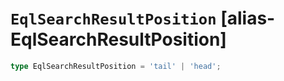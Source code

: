 # `EqlSearchResultPosition` [alias-EqlSearchResultPosition]
```typescript
type EqlSearchResultPosition = 'tail' | 'head';
```
